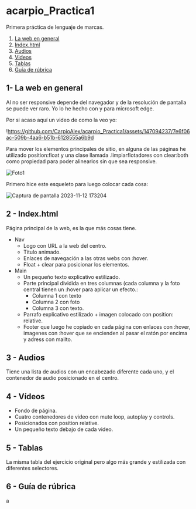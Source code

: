 # acarpio_Practica1 
Primera práctica de lenguaje de marcas.

1. [La web en general](#1--la-web-en-general)
2. [Index.html](#2---indexhtml)
3. [Audios](#3---audios)
4. [Videos](#4---vídeos)
5. [Tablas](#5---tablas)
6. [Guía de rúbrica](#6---guía-de-rúbrica)

## 1- La web en general

Al no ser responsive depende del navegador y de la resolución de pantalla se puede ver raro. Yo lo he hecho con y para microsoft edge.

Por si acaso aquí un video de como la veo yo:



!https://github.com/CarpioAlex/acarpio_Practica1/assets/147094237/7e6f06ac-509b-4aa6-b51b-6128555a6b9d



Para mover los elementos principales de sitio, en alguna de las páginas he utilizado position:float y una clase llamada .limpiarflotadores con clear:both como propiedad para poder alinearlos sin que sea responsive. 

![Foto1](https://github.com/CarpioAlex/acarpio_Practica1/assets/147094237/45ac3a2e-bf91-461c-994c-47d3ccecb26f)


Primero hice este esqueleto para luego colocar cada cosa:

![Captura de pantalla 2023-11-12 173204](https://github.com/CarpioAlex/acarpio_Practica1/assets/147094237/ad9d257c-4c29-441c-b9f1-d635008aafd3)


## 2 - Index.html

Página principal de la web, es la que más cosas tiene. 

 - Nav
	 - Logo con URL a la web del centro.
	 - Titulo animado.
	 - Enlaces de navegación a las otras webs con :hover.
	 - Float + clear para posicionar los elementos.
- Main 
	- Un pequeño texto explicativo estilizado. 
	- Parte principal dividida en tres columnas (cada columna y la foto central tienen un :hover para aplicar un efecto.:
		- Columna 1 con texto
		- Columna 2 con foto
		- Columna 3 con texto.
	- Parrafo explicativo estilizado + imagen colocado con position: relative.
	- Footer que luego he copiado en cada página con enlaces con :hover, imagenes con :hover que se encienden al pasar el ratón por encima y adress con mailto.

## 3 - Audios 

Tiene una lista de audios con un encabezado diferente cada uno, y el contenedor de audio posicionado en el centro.

## 4 - Vídeos

 - Fondo de página.
 - Cuatro contenedores de video con mute loop, autoplay y controls.
 - Posicionados con position relative.
 - Un pequeño texto debajo de cada video.
 
 ## 5 - Tablas
La misma tabla del ejercicio original pero algo más grande y estilizada con diferentes selectores.

## 6 - Guía de rúbrica

a
